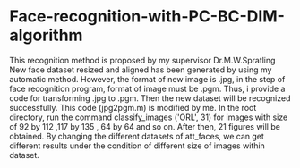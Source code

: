 # Face-recognition-with-PC-BC-DIM-algorithm
This recognition method is proposed by my supervisor Dr.M.W.Spratling
New face dataset resized and aligned has been generated by using my automatic method. 
However, the format of new image is .jpg, in the step of face recognition program, format of image must be .pgm. Thus, i provide a code  for transforming .jpg to .pgm. Then the new dataset will be recognized successfully. This code (jpg2pgm.m) is modified by me.
In the root directory, run the command classify_images ('ORL', 31) for images with size of 92 by 112 ,117 by 135 , 64 by 64 and so on.
After then, 21 figures will be obtained. By changing the different datasets of att_faces, we can get different results under the condition of different size of images within dataset.
